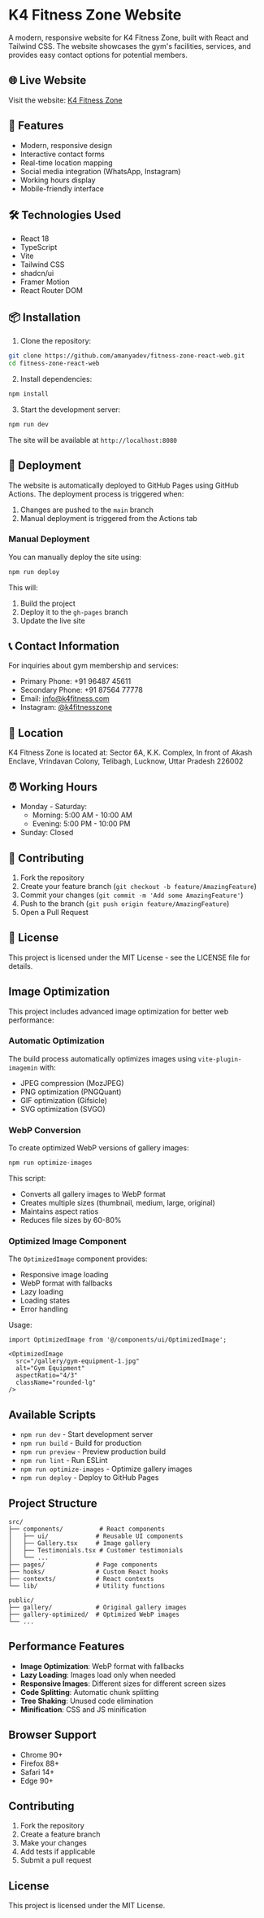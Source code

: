 # K4 Fitness Zone Website

A modern, responsive website for K4 Fitness Zone, built with React and Tailwind CSS. The website showcases the gym's facilities, services, and provides easy contact options for potential members.

## 🌐 Live Website

Visit the website: [K4 Fitness Zone](https://amanyadev.github.io/fitness-zone-react-web/)

## 🚀 Features

- Modern, responsive design
- Interactive contact forms
- Real-time location mapping
- Social media integration (WhatsApp, Instagram)
- Working hours display
- Mobile-friendly interface

## 🛠️ Technologies Used

- React 18
- TypeScript
- Vite
- Tailwind CSS
- shadcn/ui
- Framer Motion
- React Router DOM

## 📦 Installation

1. Clone the repository:
```bash
git clone https://github.com/amanyadev/fitness-zone-react-web.git
cd fitness-zone-react-web
```

2. Install dependencies:
```bash
npm install
```

3. Start the development server:
```bash
npm run dev
```

The site will be available at `http://localhost:8080`

## 🚀 Deployment

The website is automatically deployed to GitHub Pages using GitHub Actions. The deployment process is triggered when:

1. Changes are pushed to the `main` branch
2. Manual deployment is triggered from the Actions tab

### Manual Deployment

You can manually deploy the site using:

```bash
npm run deploy
```

This will:
1. Build the project
2. Deploy it to the `gh-pages` branch
3. Update the live site

## 📞 Contact Information

For inquiries about gym membership and services:
- Primary Phone: +91 96487 45611
- Secondary Phone: +91 87564 77778
- Email: info@k4fitness.com
- Instagram: [@k4fitnesszone](https://www.instagram.com/k4fitnesszone)

## 📍 Location

K4 Fitness Zone is located at:
Sector 6A, K.K. Complex, In front of Akash Enclave,
Vrindavan Colony, Telibagh,
Lucknow, Uttar Pradesh 226002

## ⏰ Working Hours

- Monday - Saturday: 
  - Morning: 5:00 AM - 10:00 AM
  - Evening: 5:00 PM - 10:00 PM
- Sunday: Closed

## 🤝 Contributing

1. Fork the repository
2. Create your feature branch (`git checkout -b feature/AmazingFeature`)
3. Commit your changes (`git commit -m 'Add some AmazingFeature'`)
4. Push to the branch (`git push origin feature/AmazingFeature`)
5. Open a Pull Request

## 📄 License

This project is licensed under the MIT License - see the LICENSE file for details.

## Image Optimization

This project includes advanced image optimization for better web performance:

### Automatic Optimization

The build process automatically optimizes images using `vite-plugin-imagemin` with:
- JPEG compression (MozJPEG)
- PNG optimization (PNGQuant)
- GIF optimization (Gifsicle)
- SVG optimization (SVGO)

### WebP Conversion

To create optimized WebP versions of gallery images:

```bash
npm run optimize-images
```

This script:
- Converts all gallery images to WebP format
- Creates multiple sizes (thumbnail, medium, large, original)
- Maintains aspect ratios
- Reduces file sizes by 60-80%

### Optimized Image Component

The `OptimizedImage` component provides:
- Responsive image loading
- WebP format with fallbacks
- Lazy loading
- Loading states
- Error handling

Usage:
```tsx
import OptimizedImage from '@/components/ui/OptimizedImage';

<OptimizedImage
  src="/gallery/gym-equipment-1.jpg"
  alt="Gym Equipment"
  aspectRatio="4/3"
  className="rounded-lg"
/>
```

## Available Scripts

- `npm run dev` - Start development server
- `npm run build` - Build for production
- `npm run preview` - Preview production build
- `npm run lint` - Run ESLint
- `npm run optimize-images` - Optimize gallery images
- `npm run deploy` - Deploy to GitHub Pages

## Project Structure

```
src/
├── components/          # React components
│   ├── ui/             # Reusable UI components
│   ├── Gallery.tsx     # Image gallery
│   ├── Testimonials.tsx # Customer testimonials
│   └── ...
├── pages/              # Page components
├── hooks/              # Custom React hooks
├── contexts/           # React contexts
└── lib/                # Utility functions

public/
├── gallery/            # Original gallery images
├── gallery-optimized/  # Optimized WebP images
└── ...
```

## Performance Features

- **Image Optimization**: WebP format with fallbacks
- **Lazy Loading**: Images load only when needed
- **Responsive Images**: Different sizes for different screen sizes
- **Code Splitting**: Automatic chunk splitting
- **Tree Shaking**: Unused code elimination
- **Minification**: CSS and JS minification

## Browser Support

- Chrome 90+
- Firefox 88+
- Safari 14+
- Edge 90+

## Contributing

1. Fork the repository
2. Create a feature branch
3. Make your changes
4. Add tests if applicable
5. Submit a pull request

## License

This project is licensed under the MIT License.
